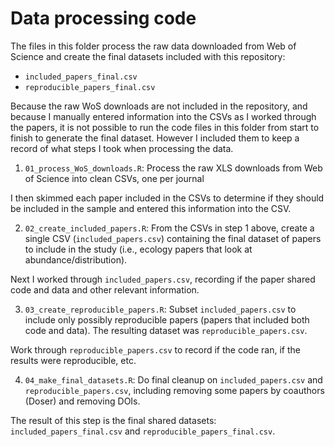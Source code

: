 # Data processing code

The files in this folder process the raw data downloaded from Web of Science and create the final datasets included with this repository:

* `included_papers_final.csv`
* `reproducible_papers_final.csv`

Because the raw WoS downloads are not included in the repository, and because I manually entered information into the CSVs as I worked through the papers, it is not possible to run the code files in this folder from start to finish to generate the final dataset.
However I included them to keep a record of what steps I took when processing the data.

1. `01_process_WoS_downloads.R`: Process the raw XLS downloads from Web of Science into clean CSVs, one per journal

I then skimmed each paper included in the CSVs to determine if they should be included in the sample and entered this information into the CSV.

2. `02_create_included_papers.R`: From the CSVs in step 1 above, create a single CSV (`included_papers.csv`) containing the final dataset of papers to include in the study (i.e., ecology papers that look at abundance/distribution).

Next I worked through `included_papers.csv`, recording if the paper shared code and data and other relevant information.

3. `03_create_reproducible_papers.R`: Subset `included_papers.csv` to include only possibly reproducible papers (papers that included both code and data). The resulting dataset was `reproducible_papers.csv`.

Work through `reproducible_papers.csv` to record if the code ran, if the results were reproducible, etc.

4. `04_make_final_datasets.R`: Do final cleanup on `included_papers.csv` and `reproducible_papers.csv`, including removing some papers by coauthors (Doser) and removing DOIs.

The result of this step is the final shared datasets: `included_papers_final.csv` and `reproducible_papers_final.csv`.
